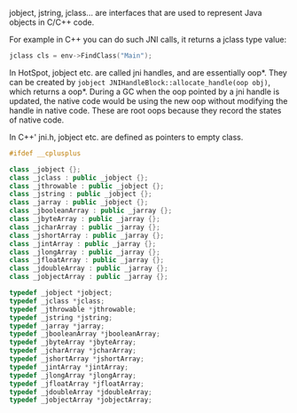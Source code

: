 jobject, jstring, jclass... are interfaces that are used to represent Java objects in C/C++ code.

For example in C++ you can do such JNI calls, it returns a jclass type value:
```c++
jclass cls = env->FindClass("Main");
```

In HotSpot, jobject etc. are called jni handles, and are essentially oop\*. They can be created by `jobject JNIHandleBlock::allocate_handle(oop obj)`, which returns a oop\*. During a GC when the oop pointed by a jni handle is updated, the native code would be using the new oop without modifying the handle in native code. These are root oops because they record the states of native code.

In C++' jni.h, jobject etc. are defined as pointers to empty class.

```c++
#ifdef __cplusplus

class _jobject {};
class _jclass : public _jobject {};
class _jthrowable : public _jobject {};
class _jstring : public _jobject {};
class _jarray : public _jobject {};
class _jbooleanArray : public _jarray {};
class _jbyteArray : public _jarray {};
class _jcharArray : public _jarray {};
class _jshortArray : public _jarray {};
class _jintArray : public _jarray {};
class _jlongArray : public _jarray {};
class _jfloatArray : public _jarray {};
class _jdoubleArray : public _jarray {};
class _jobjectArray : public _jarray {};

typedef _jobject *jobject;
typedef _jclass *jclass;
typedef _jthrowable *jthrowable;
typedef _jstring *jstring;
typedef _jarray *jarray;
typedef _jbooleanArray *jbooleanArray;
typedef _jbyteArray *jbyteArray;
typedef _jcharArray *jcharArray;
typedef _jshortArray *jshortArray;
typedef _jintArray *jintArray;
typedef _jlongArray *jlongArray;
typedef _jfloatArray *jfloatArray;
typedef _jdoubleArray *jdoubleArray;
typedef _jobjectArray *jobjectArray;

```
